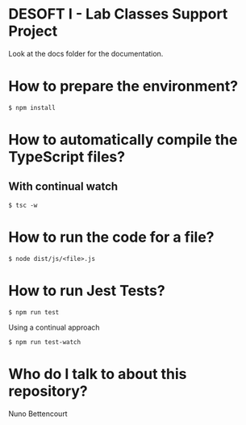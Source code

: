 # DESOFT I - Lab Classes Support Project

Look at the docs folder for the documentation.

# How to prepare the environment?

```shell
$ npm install
```

# How to automatically compile the TypeScript files?

## With continual watch

```shell
$ tsc -w
```

# How to run the code for a file?

```shell
$ node dist/js/<file>.js
```

# How to run Jest Tests?

```shell
$ npm run test
```

Using a continual approach

```shell
$ npm run test-watch
```

# Who do I talk to about this repository?

Nuno Bettencourt
